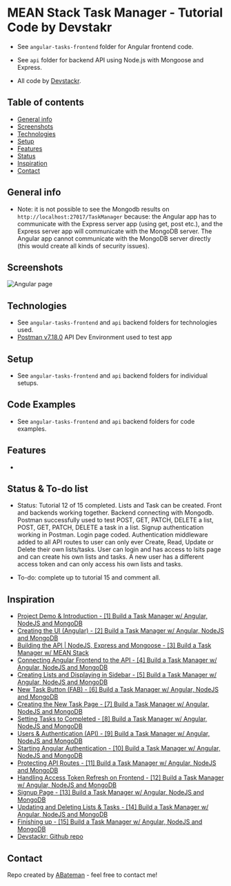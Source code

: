 # MEAN Stack Task Manager - Tutorial Code by Devstakr

* See `angular-tasks-frontend` folder for Angular frontend code.

* See `api` folder for backend API using Node.js with Mongoose and Express.

* All code by [Devstackr](https://www.youtube.com/channel/UCbwsS1m4Hib6R-9F1alus_A/featured).

## Table of contents

* [General info](#general-info)
* [Screenshots](#screenshots)
* [Technologies](#technologies)
* [Setup](#setup)
* [Features](#features)
* [Status](#status)
* [Inspiration](#inspiration)
* [Contact](#contact)

## General info

* Note: it is not possible to see the Mongodb results on `http://localhost:27017/TaskManager` because: the Angular app has to communicate with the Express server app (using get, post etc.), and the Express server app will communicate with the MongoDB server. The Angular app cannot communicate with the MongoDB server directly (this would create all kinds of security issues).

## Screenshots

![Angular page](./img/view.png)


## Technologies

* See `angular-tasks-frontend` and `api` backend folders for technologies used.
* [Postman v7.18.0](https://www.postman.com/downloads/) API Dev Environment used to test app

## Setup

* See `angular-tasks-frontend` and `api` backend folders for individual setups.

## Code Examples

* See `angular-tasks-frontend` and `api` backend folders for code examples.

## Features

* 

## Status & To-do list

* Status: Tutorial 12 of 15 completed. Lists and Task can be created. Front and backends working together. Backend connecting with Mongodb. Postman successfully used to test POST, GET, PATCH, DELETE a list, POST, GET, PATCH, DELETE a task in a list. Signup authentication working in Postman. Login page coded. Authentication middleware added to all API routes to user can only ever Create, Read, Update or Delete their own lists/tasks. User can login and has access to lsits page and can create his own lists and tasks. A new user has a different access token and can only access his own lists and tasks.

* To-do: complete up to tutorial 15 and comment all.

## Inspiration

* [Project Demo & Introduction - [1] Build a Task Manager w/ Angular, NodeJS and MongoDB](https://www.youtube.com/watch?v=V-CeWkz1MNQ&list=PLIjdNHWULhPSZFDzQU6AnbVQNNo1NTRpd&index=1)
* [Creating the UI (Angular) - [2] Build a Task Manager w/ Angular, NodeJS and MongoDB](https://www.youtube.com/watch?v=BO67e3QU9dU&list=PLIjdNHWULhPSZFDzQU6AnbVQNNo1NTRpd&index=2)
* [Building the API | NodeJS, Express and Mongoose - [3] Build a Task Manager w/ MEAN Stack](https://www.youtube.com/watch?v=P3R-8jj3S7U&list=PLIjdNHWULhPSZFDzQU6AnbVQNNo1NTRpd&index=3)
* [Connecting Angular Frontend to the API - [4] Build a Task Manager w/ Angular, NodeJS and MongoDB](https://www.youtube.com/watch?v=185uAxYz1dU&list=PLIjdNHWULhPSZFDzQU6AnbVQNNo1NTRpd&index=4)
* [Creating Lists and Displaying in Sidebar - [5] Build a Task Manager w/ Angular, NodeJS and MongoDB](https://www.youtube.com/watch?v=aOkAx1jZokc&list=PLIjdNHWULhPSZFDzQU6AnbVQNNo1NTRpd&index=5)
* [New Task Button (FAB) - [6] Build a Task Manager w/ Angular, NodeJS and MongoDB](https://www.youtube.com/watch?v=7YK4pJZG0oA&list=PLIjdNHWULhPSZFDzQU6AnbVQNNo1NTRpd&index=6)
* [Creating the New Task Page - [7] Build a Task Manager w/ Angular, NodeJS and MongoDB](https://www.youtube.com/watch?v=z6Le35tGFRg&list=PLIjdNHWULhPSZFDzQU6AnbVQNNo1NTRpd&index=7)
* [Setting Tasks to Completed - [8] Build a Task Manager w/ Angular, NodeJS and MongoDB](https://www.youtube.com/watch?v=PUvPNdVphtQ&list=PLIjdNHWULhPSZFDzQU6AnbVQNNo1NTRpd&index=8)
* [Users & Authentication (API) - [9] Build a Task Manager w/ Angular, NodeJS and MongoDB](https://www.youtube.com/watch?v=NPyFYsZb2gE&list=PLIjdNHWULhPSZFDzQU6AnbVQNNo1NTRpd&index=9)
* [Starting Angular Authentication - [10] Build a Task Manager w/ Angular, NodeJS and MongoDB](https://www.youtube.com/watch?v=Fa2imVkcdqs&list=PLIjdNHWULhPSZFDzQU6AnbVQNNo1NTRpd&index=10)
* [Protecting API Routes - [11] Build a Task Manager w/ Angular, NodeJS and MongoDB](https://www.youtube.com/watch?v=_MyUWj-AT8s&list=PLIjdNHWULhPSZFDzQU6AnbVQNNo1NTRpd&index=11)
* [Handling Access Token Refresh on Frontend - [12] Build a Task Manager w/ Angular, NodeJS and MongoDB](https://www.youtube.com/watch?v=aACLcXR0kls&list=PLIjdNHWULhPSZFDzQU6AnbVQNNo1NTRpd&index=12)
* [Signup Page - [13] Build a Task Manager w/ Angular, NodeJS and MongoDB](https://www.youtube.com/watch?v=kiImo42Nfs0&list=PLIjdNHWULhPSZFDzQU6AnbVQNNo1NTRpd&index=13)
* [Updating and Deleting Lists & Tasks - [14] Build a Task Manager w/ Angular, NodeJS and MongoDB](https://www.youtube.com/watch?v=XM-1lNLuJjg&list=PLIjdNHWULhPSZFDzQU6AnbVQNNo1NTRpd&index=14)
* [Finishing up - [15] Build a Task Manager w/ Angular, NodeJS and MongoDB](https://www.youtube.com/watch?v=HuC9YebfPMQ&list=PLIjdNHWULhPSZFDzQU6AnbVQNNo1NTRpd&index=15)
* [Devstackr: Github repo](https://github.com/Devstackr/task-manager-mean-stack)

## Contact

Repo created by [ABateman](https://www.andrewbateman.org) - feel free to contact me!